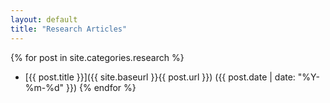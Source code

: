 ```yaml
---
layout: default
title: "Research Articles"
---
```


{% for post in site.categories.research %}
- [{{ post.title }}]({{ site.baseurl }}{{ post.url }}) ({{ post.date | date: "%Y-%m-%d" }})
{% endfor %}
